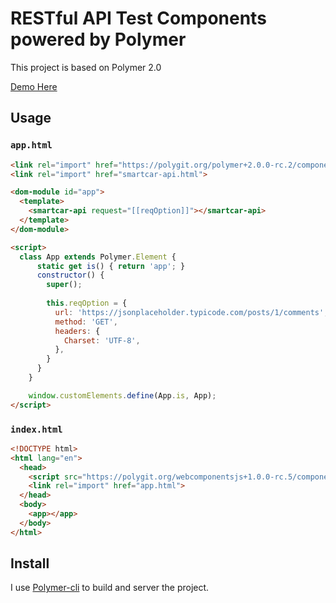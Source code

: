 # RESTful API Test Components powered by Polymer

This project is based on Polymer 2.0

[Demo Here](https://hectorguo.com/smartcar-component/)

## Usage

### `app.html`

```html
<link rel="import" href="https://polygit.org/polymer+2.0.0-rc.2/components/polymer/polymer-element.html">
<link rel="import" href="smartcar-api.html">

<dom-module id="app">
  <template>
    <smartcar-api request="[[reqOption]]"></smartcar-api>
  </template>
</dom-module>

<script>
  class App extends Polymer.Element {
      static get is() { return 'app'; }
      constructor() {
        super();
        
        this.reqOption = {
          url: 'https://jsonplaceholder.typicode.com/posts/1/comments',
          method: 'GET',
          headers: {
            Charset: 'UTF-8',
          },
        }
      }
    }

    window.customElements.define(App.is, App);
</script>
```

### `index.html`

```html
<!DOCTYPE html>
<html lang="en">
  <head>
    <script src="https://polygit.org/webcomponentsjs+1.0.0-rc.5/components/webcomponentsjs/webcomponents-loader.js"></script>
    <link rel="import" href="app.html">
  </head>
  <body>
    <app></app>
  </body>
</html>
```

## Install

I use [Polymer-cli](https://www.polymer-project.org/2.0/docs/tools/polymer-cli) to build and server the project.